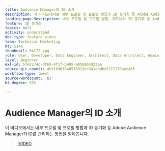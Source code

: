 ```yaml
---
title: Audience Manager의 ID 소개
description: 이 비디오에서는 내부 프로필 및 프로필 병합과 ID 동기화 등 Adobe Audience Manager가 ID를 관리하는 방법을 알아봅니다.
landing-page-description: 내부 프로필 및 프로필 병합, 파트너와 ID 동기화 등 Audience Manager에서 ID를 관리하는 방법을 알아봅니다.
feature: ID 동기화
topics: null
activity: understand
doc-type: feature video
team: Technical Marketing
kt: 5146
thumbnail: 34172.jpg
role: User, Developer, Data Engineer, Architect, Data Architect, Admin, Leader
level: Beginner
exl-id: 57e2274c-df69-4f1f-b999-a05b864023aa
source-git-commit: 4b91696f840518312ec041abdbe5217178aee405
workflow-type: tm+mt
source-wordcount: '83'
ht-degree: 83%

---
```


# Audience Manager의 ID 소개

이 비디오에서는 내부 프로필 및 프로필 병합과 ID 동기화 등 Adobe Audience Manager가 ID를 관리하는 방법을 알아봅니다.

>[!VIDEO](https://video.tv.adobe.com/v/34172/?quality=12)

